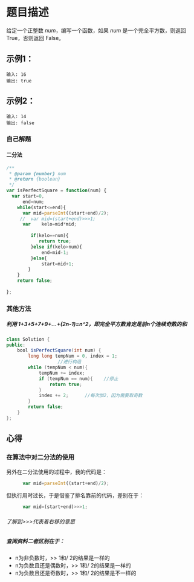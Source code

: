 # 题目描述  

给定一个正整数 *num*，编写一个函数，如果 *num* 是一个完全平方数，则返回 True，否则返回 False。

## 示例1：  

```
输入: 16
输出: true
```

## 示例2：  

```
输入: 14
输出: false
```

### 自己解题  

#### 二分法   

```javascript 
/**
 * @param {number} num
 * @return {boolean}
 */
var isPerfectSquare = function(num) {        
  var start=0,
      end=num;       
    while(start<=end){
      var mid=parseInt((start+end)/2);
     //  var mid=(start+end)>>>1;
      var    kelo=mid*mid;
    
         if(kelo==num){
            return true;
         }else if(kelo>num){
             end=mid-1;  
         }else{
             start=mid+1;
        }
    }
    return false;
    
};
```

### 其他方法

##### 利用 1+3+5+7+9+…+(2n-1)=n^2，即完全平方数肯定是前n个连续奇数的和

```java
class Solution {
public:
    bool isPerfectSquare(int num) {
        long long tempNum = 0, index = 1;
                   //进行构造
        while (tempNum < num){
            tempNum += index;
            if (tempNum == num){    //停止
                return true;
            }
            index += 2;      //每次加2，因为需要取奇数
        }
        return false;
    }
};

```





## 心得  

### 在算法中对二分法的使用

另外在二分法使用的过程中，我的代码是：  

```javascript
      var mid=parseInt((start+end)/2);
```

但执行用时过长，于是借鉴了排名靠前的代码，差别在于：

``` javascript
      var mid=(start+end)>>>1;
```

###### 了解到>>>代表着右移的意思



##### 查阅资料二者区别在于：

* n为非负数时，>> 1和/ 2的结果是一样的
* n为负数且还是偶数时，>> 1和/ 2的结果是一样的
* n为负数且还是奇数时，>> 1和/ 2的结果是不一样的






 